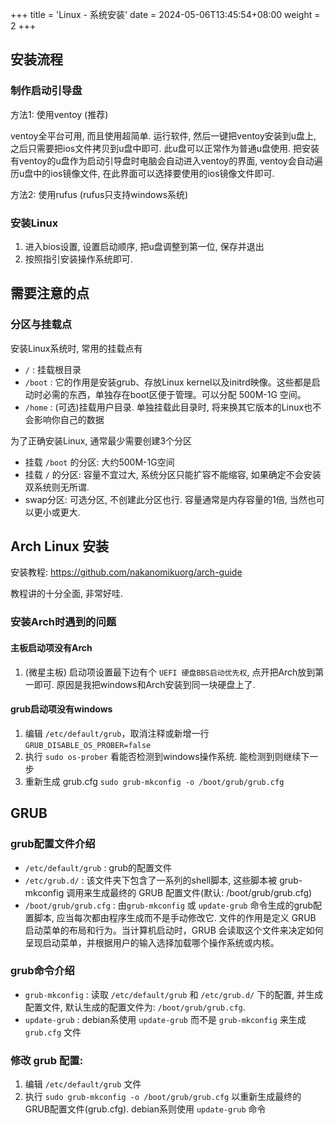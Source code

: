 +++
title = 'Linux - 系统安装'
date = 2024-05-06T13:45:54+08:00
weight = 2
+++

## 安装流程

### 制作启动引导盘

方法1: 使用ventoy (推荐)

ventoy全平台可用, 而且使用超简单. 运行软件, 然后一键把ventoy安装到u盘上, 之后只需要把ios文件拷贝到u盘中即可. 此u盘可以正常作为普通u盘使用. 把安装有ventoy的u盘作为启动引导盘时电脑会自动进入ventoy的界面, ventoy会自动遍历u盘中的ios镜像文件, 在此界面可以选择要使用的ios镜像文件即可.



方法2: 使用rufus (rufus只支持windows系统)



### 安装Linux

1. 进入bios设置, 设置启动顺序, 把u盘调整到第一位, 保存并退出
2. 按照指引安装操作系统即可.



## 需要注意的点

### 分区与挂载点

安装Linux系统时, 常用的挂载点有

* `/` : 挂载根目录
* `/boot` : 它的作用是安装grub、存放Linux kernel以及initrd映像。这些都是启动时必需的东西，单独存在boot区便于管理。可以分配 500M-1G 空间。
* `/home` : (可选)挂载用户目录. 单独挂载此目录时, 将来换其它版本的Linux也不会影响你自己的数据

为了正确安装Linux, 通常最少需要创建3个分区

* 挂载 `/boot` 的分区: 大约500M-1G空间
* 挂载 `/` 的分区: 容量不宜过大, 系统分区只能扩容不能缩容, 如果确定不会安装双系统则无所谓.
* swap分区: 可选分区, 不创建此分区也行. 容量通常是内存容量的1倍, 当然也可以更小或更大.

## Arch Linux 安装

安装教程: https://github.com/nakanomikuorg/arch-guide

教程讲的十分全面, 非常好哇.

### 安装Arch时遇到的问题

#### 主板启动项没有Arch

1. (微星主板) 启动项设置最下边有个 `UEFI 硬盘BBS启动优先权`, 点开把Arch放到第一即可.
原因是我把windows和Arch安装到同一块硬盘上了.

#### grub启动项没有windows

1. 编辑 `/etc/default/grub`，取消注释或新增一行 `GRUB_DISABLE_OS_PROBER=false`
2. 执行 `sudo os-prober` 看能否检测到windows操作系统. 能检测到则继续下一步
3. 重新生成 grub.cfg `sudo grub-mkconfig -o /boot/grub/grub.cfg`


## GRUB

### grub配置文件介绍
* `/etc/default/grub` : grub的配置文件
* `/etc/grub.d/` : 该文件夹下包含了一系列的shell脚本, 这些脚本被 grub-mkconfig 调用来生成最终的 GRUB 配置文件(默认: /boot/grub/grub.cfg)
* `/boot/grub/grub.cfg` : 由`grub-mkconfig` 或 `update-grub` 命令生成的grub配置脚本, 应当每次都由程序生成而不是手动修改它. 文件的作用是定义 GRUB 启动菜单的布局和行为。当计算机启动时，GRUB 会读取这个文件来决定如何呈现启动菜单，并根据用户的输入选择加载哪个操作系统或内核。

### grub命令介绍

* `grub-mkconfig` : 读取 `/etc/default/grub` 和 `/etc/grub.d/` 下的配置, 并生成配置文件, 默认生成的配置文件为: `/boot/grub/grub.cfg`. 
* `update-grub` : debian系使用 `update-grub` 而不是 `grub-mkconfig` 来生成 `grub.cfg` 文件

### 修改 grub 配置: 

1. 编辑 `/etc/default/grub` 文件
2. 执行 `sudo grub-mkconfig -o /boot/grub/grub.cfg` 以重新生成最终的GRUB配置文件(grub.cfg). debian系则使用 `update-grub` 命令

